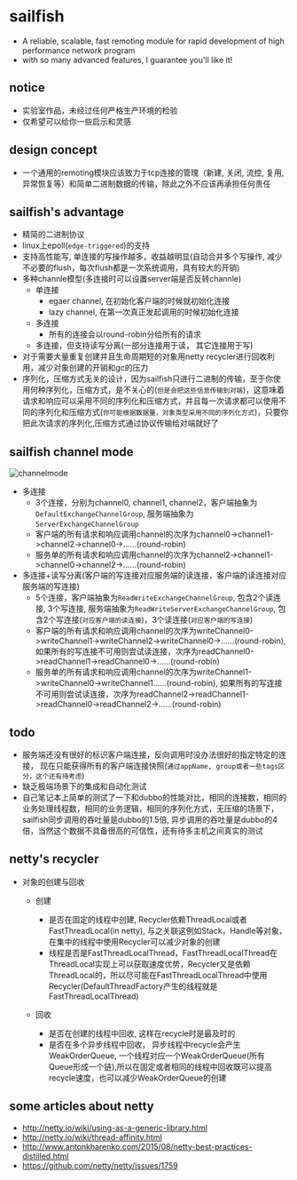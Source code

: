 # sailfish
* A reliable, scalable, fast remoting module for rapid development of high performance network program
* with so many advanced features,  I guarantee you'll like it!

## notice
* 实验室作品，未经过任何严格生产环境的检验
* 仅希望可以给你一些启示和灵感

## design concept
* 一个通用的remoting模块应该致力于tcp连接的管理（新建, 关闭, 流控, 复用, 异常恢复等）和简单二进制数据的传输，除此之外不应该再承担任何责任

## sailfish's advantage
* 精简的二进制协议
* linux上epoll(`edge-triggered`)的支持
* 支持高性能写, 单连接的写操作越多，收益越明显(自动合并多个写操作, 减少不必要的flush，每次flush都是一次系统调用，具有较大的开销)
* 多种channle模型(多连接时可以设置server端是否反转channle)
    * 单连接
        * egaer channel, 在初始化客户端的时候就初始化连接
        * lazy channel, 在第一次真正发起调用的时候初始化连接
    * 多连接
        * 所有的连接会以round-robin分给所有的请求
    * 多连接，但支持读写分离(一部分连接用于读， 其它连接用于写)
* 对于需要大量重复创建并且生命周期短的对象用netty recycler进行回收利用，减少对象创建的开销和gc的压力
* 序列化，压缩方式无关的设计，因为sailfish只进行二进制的传输，至于你使用何种序列化，压缩方式，是不关心的(`但是会把这些信息传输到对端`)，这意味着请求和响应可以采用不同的序列化和压缩方式，并且每一次请求都可以使用不同的序列化和压缩方式(`你可能根据数据量，对象类型采用不同的序列化方式`)，只要你把此次请求的序列化,压缩方式通过协议传输给对端就好了


## sailfish channel mode
![channelmode](https://github.com/spccold/sailfish/blob/master/sailfish-channelmode.png)

* 多连接
    * 3个连接，分别为channel0, channel1, channel2，客户端抽象为`DefaultExchangeChannelGroup`, 服务端抽象为`ServerExchangeChannelGroup`  
    * 客户端的所有请求和响应调用channel的次序为channel0->channel1->channel2->channel0->......(round-robin)
    * 服务单的所有请求和响应调用channel的次序为channel2->channel1->channel0->channel2->......(round-robin)
* 多连接+读写分离(客户端的写连接对应服务端的读连接，客户端的读连接对应服务端的写连接)
    * 5个连接，客户端抽象为`ReadWriteExchangeChannelGroup`, 包含2个读连接, 3个写连接, 服务端抽象为`ReadWriteServerExchangeChannelGroup`, 包含2个写连接(`对应客户端的读连接`)，3个读连接(`对应客户端的写连接`)
    * 客户端的所有请求和响应调用channel的次序为writeChannel0->writeChannel1->writeChannel2->writeChannel0->......(round-robin), 如果所有的写连接不可用则尝试读连接，次序为readChannel0->readChannel1->readChannel0->......(round-robin)
    * 服务单的所有请求和响应调用channel的次序为writeChannel1->writeChannel0->writeChannel1......(round-robin), 如果所有的写连接不可用则尝试读连接，次序为readChannel2->readChannel1->readChannel0->readChannel2->......(round-robin)


## todo
* 服务端还没有很好的标识客户端连接，反向调用时没办法很好的指定特定的连接， 现在只能获得所有的客户端连接快照(`通过appName, group或者一些tags区分，这个还有待考虑`)
* 缺乏极端场景下的集成和自动化测试
* 自己笔记本上简单的测试了一下和dubbo的性能对比，相同的连接数，相同的业务处理线程数，相同的业务逻辑，相同的序列化方式，无压缩的场景下，sailfish同步调用的吞吐量是dubbo的1.5倍, 异步调用的吞吐量是dubbo的4倍，当然这个数据不具备很高的可信性，还有待多主机之间真实的测试


## netty's recycler
* 对象的创建与回收
    * 创建
        * 是否在固定的线程中创建, Recycler依赖ThreadLocal或者FastThreadLocal(in netty), 与之关联这例如Stack，Handle等对象，在集中的线程中使用Recycler可以减少对象的创建
        * 线程是否是FastThreadLocalThread，FastThreadLocalThread在ThreadLocal实现上可以获取速度优势，Recycler又是依赖ThreadLocal的，所以尽可能在FastThreadLocalThread中使用Recycler(DefaultThreadFactory产生的线程就是FastThreadLocalThread)

    * 回收
        * 是否在创建的线程中回收, 这样在recycle时是最及时的
        * 是否在多个异步线程中回收， 异步线程中recycle会产生WeakOrderQueue, 一个线程对应一个WeakOrderQueue(所有Queue形成一个链),所以在固定或者相同的线程中回收既可以提高recycle速度，也可以减少WeakOrderQueue的创建
 
## some articles about netty 
* http://netty.io/wiki/using-as-a-generic-library.html
* http://netty.io/wiki/thread-affinity.html
* http://www.antonkharenko.com/2015/08/netty-best-practices-distilled.html
* https://github.com/netty/netty/issues/1759
